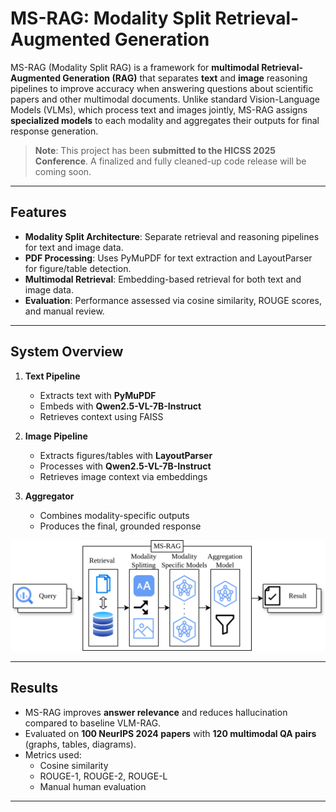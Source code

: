 # MS-RAG: Modality Split Retrieval-Augmented Generation

MS-RAG (Modality Split RAG) is a framework for **multimodal Retrieval-Augmented Generation (RAG)** that separates **text** and **image** reasoning pipelines to improve accuracy when answering questions about scientific papers and other multimodal documents. 
Unlike standard Vision-Language Models (VLMs), which process text and images jointly, MS-RAG assigns **specialized models** to each modality and aggregates their outputs for final response generation.

> **Note**: This project has been **submitted to the HICSS 2025 Conference**. A finalized and fully cleaned-up code release will be coming soon.

---

## Features
- **Modality Split Architecture**: Separate retrieval and reasoning pipelines for text and image data.  
- **PDF Processing**: Uses PyMuPDF for text extraction and LayoutParser for figure/table detection.  
- **Multimodal Retrieval**: Embedding-based retrieval for both text and image data.  
- **Evaluation**: Performance assessed via cosine similarity, ROUGE scores, and manual review.  

---

## System Overview
1. **Text Pipeline**  
   - Extracts text with **PyMuPDF**  
   - Embeds with **Qwen2.5-VL-7B-Instruct**  
   - Retrieves context using FAISS  

2. **Image Pipeline**  
   - Extracts figures/tables with **LayoutParser**  
   - Processes with **Qwen2.5-VL-7B-Instruct**  
   - Retrieves image context via embeddings  

3. **Aggregator**  
   - Combines modality-specific outputs  
   - Produces the final, grounded response  

![Architecture Diagram](images/msrag_architecture.png) <!-- replace with actual path -->

---

## Results
- MS-RAG improves **answer relevance** and reduces hallucination compared to baseline VLM-RAG.  
- Evaluated on **100 NeurIPS 2024 papers** with **120 multimodal QA pairs** (graphs, tables, diagrams).  
- Metrics used:  
  - Cosine similarity  
  - ROUGE-1, ROUGE-2, ROUGE-L  
  - Manual human evaluation  

---
